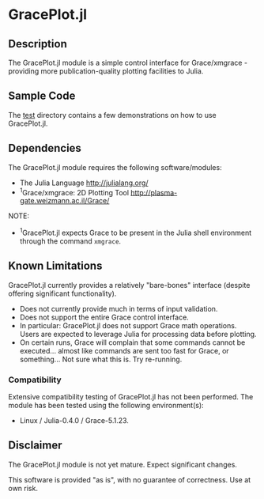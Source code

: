 # GracePlot.jl

## Description

The GracePlot.jl module is a simple control interface for Grace/xmgrace - providing more publication-quality plotting facilities to Julia.

## Sample Code

The [test](test/) directory contains a few demonstrations on how to use GracePlot.jl.

## Dependencies

The GracePlot.jl module requires the following software/modules:

 - The Julia Language <http://julialang.org/>
 - <sup>1</sup>Grace/xmgrace: 2D Plotting Tool <http://plasma-gate.weizmann.ac.il/Grace/>

NOTE:

 - <sup>1</sup>GracePlot.jl expects Grace to be present in the Julia shell environment through the command `xmgrace`.

## Known Limitations

GracePlot.jl currently provides a relatively "bare-bones" interface (despite offering significant functionality).

 - Does not currently provide much in terms of input validation.
 - Does not support the entire Grace control interface.
  - In particular: GracePlot.jl does not support Grace math operations.  Users are expected to leverage Julia for processing data before plotting.
 - On certain runs, Grace will complain that some commands cannot be executed... almost like commands are sent too fast for Grace, or something...  Not sure what this is.  Try re-running.

### Compatibility

Extensive compatibility testing of GracePlot.jl has not been performed.  The module has been tested using the following environment(s):

 - Linux / Julia-0.4.0 / Grace-5.1.23.

## Disclaimer

The GracePlot.jl module is not yet mature.  Expect significant changes.

This software is provided "as is", with no guarantee of correctness.  Use at own risk.
